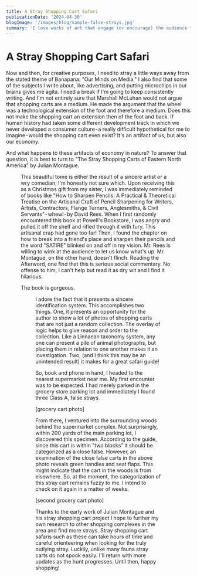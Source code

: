 ```yaml
---
title: A Stray Shopping Cart Safari
publicationDate: '2024-04-30'
blogImage: '/images/blog/sample-false-strays.jpg'
summary: 'I love works of art that engage (or encourage) the audience to participate.'
---
```


<script>
    const path = '/blog/a-stray-shopping-cart-safari/';
    import Figure from '$lib/components/Figure.svelte';
</script>

# A Stray Shopping Cart Safari

Now and then, for creative purposes, I need to stray a little ways away from the stated theme of Banapana: "Our Minds on Media." I also find that some of the subjects I write about, like advertising, and putting microchips in our brains gives me agita. I need a break if I'm going to keep consistently writing. And I'm not entirely sure that Marshall McLuhan would not argue that shopping carts are a medium. He made the argument that the wheel was a technological extension of the foot and therefore a medium. Does this not make the shopping cart an extension then of the foot and back. If human history had taken some different development track in which we never developed a consumer culture - a really difficult hypothetical for me to imagine - would the shopping cart even exist? It's an artifact of us, but also our economy.

And what happens to these artifacts of economy in nature? To answer that question, it is best to turn to "The Stray Shopping Carts of Eastern North America" by Julian Montague.

<Figure url="/images/blog/book-cover.jpg" widthx="778" altname="Book Cover" caption="The Guide's Cover" figClass="normal"/>

This beautiful tome is either the result of a sincere artist or a wry comedian; I'm honestly not sure which. Upon receiving this as a Christmas gift from my sister, I was immediately reminded of books like "How to Sharpen Pencils: A Practical & Theoretical Treatise on the Artisanal Craft of Pencil Sharpening for Writers, Artists, Contractors, Flange Turners, Anglesmiths, & Civil Servants" - whew! - by David Rees. When I first randomly encountered this book at Powell's Bookstore, I was angry and pulled it off the shelf and rifled through it with fury. This artisanal crap had gone too far! Then, I found the chapter on how to break into a friend's place and sharpen their pencils and the word "SATIRE" blinked on and off in my vision. Mr. Rees is willing to wink at the audience to let us know what's up. Mr. Montague, on the other hand, doesn't flinch. Reading the Afterword, one find that this is serious social commentary. No offense to him, I can't help but read it as dry wit and I find it hilarious.

The book is gorgeous.

<Figure url="/images/blog/book-interior-1.jpg" widthx="778" altname="Book Cover" caption="The Guide's Cover" figClass="normal"/>

I adore the fact that it presents a sincere identification system. This accomplishes two things. One, it presents an opportunity for the author to show a lot of photos of shopping carts that are not just a random collection. The overlay of logic helps to give reason and order to the collection. Like a Linnaean taxonomy system, any one can present a pile of animal photographs, but placing them in relation to one another makes it an investigation. Two, (and I think this may be an unintended result) it makes for a great safari guide!

So, book and phone in hand, I headed to the nearest supermarket near me. My first encounter was to be expected. I had merely parked in the grocery store parking lot and immediately I found three Class A, false strays.

[grocery cart photo]

From there, I ventured into the surrounding woods behind the supermarket complex. Not surprisingly, within 200 yards of the main parking lot, I discovered this specimen. According to the guide, since this cart is within "two blocks" it should be categorized as a close false. However, an examination of the close false carts in the above photo reveals green handles and seat flaps. This might indicate that the cart in the woods is from elsewhere. So, at the moment, the categorization of this stray cart remains fuzzy to me. I intend to check on it again in a matter of weeks.

[second grocery cart photo]

Thanks to the early work of Julian Montague and his stray shopping cart project I hope to further my own research to other shopping complexes in the area and find more strays. Stray shopping cart safaris such as these can take hours of time and careful orienteering when looking for the truly outlying stray. Luckily, unlike many fauna stray carts do not spook easily. I'll return with more updates as the hunt progresses. Until then, happy shopping!
